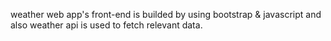weather web app's front-end is builded by using bootstrap & javascript and also weather api is used to fetch relevant data.
